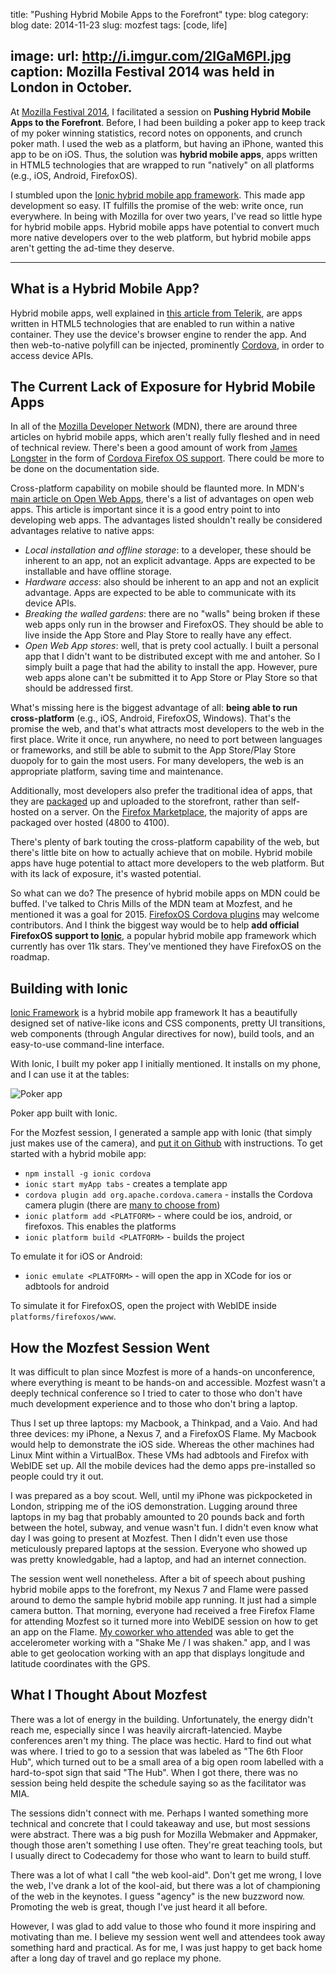 title: "Pushing Hybrid Mobile Apps to the Forefront"
type: blog
category: blog
date: 2014-11-23
slug: mozfest
tags: [code, life]

image:
    url: http://i.imgur.com/2IGaM6Pl.jpg
    caption: Mozilla Festival 2014 was held in London in October.
---

At [Mozilla Festival 2014](http://2014.mozillafestival.org), I facilitated a
session on **Pushing Hybrid Mobile Apps to the Forefront**. Before,
I had been building a poker app to keep track of my poker winning statistics,
record notes on opponents, and crunch poker math. I used the web as a platform,
but having an iPhone, wanted this app to be on iOS. Thus, the solution was
**hybrid mobile apps**, apps written in HTML5 technologies that are wrapped to
run "natively" on all platforms (e.g., iOS, Android, FirefoxOS).

I stumbled upon the [Ionic hybrid mobile app
framework](http://http://ionicframework.com/). This made app development
so easy. IT fulfills the promise of the web: write once, run everywhere. In
being with Mozilla for over two years, I've read so little hype for hybrid
mobile apps. Hybrid mobile apps have potential to convert much more native
developers over to the web platform, but hybrid mobile apps aren't getting the
ad-time they deserve.

---

## What is a Hybrid Mobile App?

Hybrid mobile apps, well explained in
[this article from
Telerik](http://blogs.telerik.com/appbuilder/posts/12-06-14/what-is-a-hybrid-mobile-app-),
are apps written in HTML5 technologies that are enabled to run within a native
container. They use the device's browser engine to render the app. And then
web-to-native polyfill can be injected, prominently
[Cordova](http://cordova.apache.org/), in order to access device APIs.

## The Current Lack of Exposure for Hybrid Mobile Apps

In all of the [Mozilla
Developer Network](https://developer.mozilla.org) (MDN), there are around three
articles on hybrid mobile apps, which aren't really fully fleshed and in need
of technical review. There's been a good amount of work from [James
Longster](http://jlongster.com) in the form of [Cordova Firefox OS
support](http://http://mozilla-cordova.github.io/). There could be more to be
done on the documentation side.

Cross-platform capability on mobile should be flaunted more. In MDN's
[main article on Open Web Apps](https://developer.mozilla.org/Apps/Quickstart/Build/Intro_to_open_web_apps),
there's a list of advantages on open web apps. This article is important since
it is a good entry point to into developing web apps. The advantages listed
shouldn't really be considered advantages relative to native apps:

- *Local installation and offline storage*: to a developer, these should be
inherent to an app, not an explicit advantage. Apps are expected to be
installable and have offline storage.
- *Hardware access*: also should be inherent to an app and not an explicit
advantage. Apps are expected to be able to communicate with its device APIs.
- *Breaking the walled gardens*: there are no "walls" being broken if these
web apps only run in the browser and FirefoxOS. They should be able to live
inside the App Store and Play Store to really have any effect.
- *Open Web App stores*: well, that is prety cool actually. I built a personal
app that I didn't want to be distributed except with me and antoher. So I
simply built a page that had the ability to install the app. However, pure web
apps alone can't be submitted it to App Store or Play Store so that should
be addressed first.

What's missing here is the biggest advantage of all: **being able to run
cross-platform** (e.g., iOS, Android, FirefoxOS, Windows). That's the promise
the web, and that's what attracts most developers to the web in the first
place. Write it once, run anywhere, no need to port between languages or
frameworks, and still be able to submit to the App Store/Play Store duopoly for
to gain the most users. For many developers, the web is an appropriate
platform, saving time and maintenance.

Additionally, most developers also prefer the traditional idea of apps, that they are
[packaged](https://developer.mozilla.org/Marketplace/Options/Packaged_apps) up
and uploaded to the storefront, rather than self-hosted on a server.  On the
[Firefox Marketplace](https://marketplace.firefox.com), the majority of apps
are packaged over hosted (4800 to 4100).

There's plenty of bark touting the cross-platform capability of the web, but
there's little bite on how to actually achieve that on mobile. Hybrid mobile
apps have huge potential to attact more developers to the web platform. But
with its lack of exposure, it's wasted potential.

So what can we do? The presence of hybrid mobile apps on MDN could be buffed.
I've talked to Chris Mills of the MDN team at Mozfest, and he mentioned it was
a goal for 2015. [FirefoxOS Cordova plugins](http://mozilla-cordova.github.io/)
may welcome contributors. And I think the biggest way would be to help **add
official FirefoxOS support to [Ionic](https://github.com/driftyco/ionic)**, a
popular hybrid mobile app framework which currently has over 11k stars. They've
mentioned they have FirefoxOS on the roadmap.

## Building with Ionic

[Ionic Framework](http://ionicframework.com/) is a hybrid mobile app framework
It has a beautifully designed set of native-like icons and CSS components,
pretty UI transitions, web components (through Angular directives for now),
build tools, and an easy-to-use command-line interface.

With Ionic, I built my poker app I initially mentioned. It installs on my
phone, and I can use it at the tables:

![Poker app](http://i.imgur.com/IoI7nyol.png)
<div class="page-caption"><span>
  Poker app built with Ionic.
</span></div>

For the Mozfest session, I generated a sample app with Ionic (that simply just
makes use of the camera), and [put it on
Github](https://github.com/ngokevin/mozfest2014/tree/master/mozfestApp) with
instructions. To get started with a hybrid mobile app:

- ```npm install -g ionic cordova```
- ```ionic start myApp tabs``` - creates a template app
- ```cordova plugin add org.apache.cordova.camera``` - installs the Cordova
  camera plugin (there are [many to choose from](http://plugins.cordova.io/))
- ```ionic platform add <PLATFORM>``` - where <PLATFORM> could be ios, android,
  or firefoxos. This enables the platforms
- ```ionic platform build <PLATFORM>``` - builds the project

To emulate it for iOS or Android:

- ```ionic emulate <PLATFORM>``` - will open the app in XCode for ios or
  adbtools for android

To simulate it for FirefoxOS, open the project with WebIDE inside
```platforms/firefoxos/www```.

## How the Mozfest Session Went

It was difficult to plan since Mozfest is more of a hands-on unconference,
where everything is meant to be hands-on and accessible. Mozfest wasn't a
deeply technical conference so I tried to cater to those who don't have much
development experience and to those who don't bring a laptop.

Thus I set up three laptops: my Macbook, a Thinkpad, and a Vaio. And had
three devices: my iPhone, a Nexus 7, and a FirefoxOS Flame. My Macbook would
help to demonstrate the iOS side. Whereas the other machines had Linux Mint
within a VirtualBox. These VMs had adbtools and Firefox with WebIDE set up.
All the mobile devices had the demo apps pre-installed so people could try it
out.

I was prepared as a boy scout. Well, until my iPhone was pickpocketed in
London, stripping me of the iOS demonstration. Lugging around three laptops
in my bag that probably amounted to 20 pounds back and forth between the hotel,
subway, and venue wasn't fun. I didn't even know what day I was going to
present at Mozfest. Then I didn't even use those meticulously prepared laptops
at the session. Everyone who showed up was pretty knowledgable, had a
laptop, and had an internet connection.

The session went well nonetheless. After a bit of speech about
pushing hybrid mobile apps to the forefront, my Nexus 7 and Flame were passed
around to demo the sample hybrid mobile app running. It just had a simple
camera button. That morning, everyone had received a free Firefox Flame for
attending Mozfest so it turned more into WebIDE session on how to get an app on
the Flame. [My coworker who attended](http://muffinresearch.co.uk/) was
able to get the accelerometer working with a "Shake Me / I was shaken." app,
and I was able to get geolocation working with an app that displays longitude
and latitude coordinates with the GPS.

## What I Thought About Mozfest

There was a lot of energy in the building. Unfortunately, the energy didn't
reach me, especially since I was heavily aircraft-latencied. Maybe conferences
aren't my thing. The place was hectic. Hard to find out what was where. I tried
to go to a session that was labeled as "The 6th Floor Hub", which turned out to
be a small area of a big open room labelled with a hard-to-spot sign that said
"The Hub". When I got there, there was no session being held despite the
schedule saying so as the facilitator was MIA.

The sessions didn't connect with me. Perhaps I wanted something more technical
and concrete that I could takeaway and use, but most sessions were abstract.
There was a big push for Mozilla Webmaker and Appmaker, though those aren't
something I use often. They're great teaching tools, but I usually direct to
Codecademy for those who want to learn to build stuff.

There was a lot of what I call "the web kool-aid". Don't get me wrong, I love
the web, I've drank a lot of the kool-aid, but there was a lot of championing
of the web in the keynotes. I guess "agency" is the new buzzword now. Promoting
the web is great, though I've just heard it all before.

However, I was glad to add value to those who found it more inspiring and
motivating than me. I believe my session went well and attendees took away
something hard and practical. As for me, I was just happy to get back home
after a long day of travel and go replace my phone.
